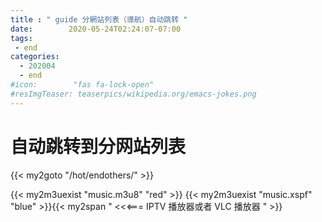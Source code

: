 ```yaml
---
title : " guide 分網站列表（導航）自动跳转 "
date:        2020-05-24T02:24:07-07:00
tags:
 - end
categories:
  - 202004
  - end
#icon:        "fas fa-lock-open"
#resImgTeaser: teaserpics/wikipedia.org/emacs-jokes.png
---
```



# 自动跳转到分网站列表

{{< my2goto "/hot/endothers/" >}}


{{< my2m3uexist "music.m3u8" "red" >}} {{< my2m3uexist "music.xspf" "blue" >}}{{< my2span " <<<=== IPTV 播放器或者 VLC 播放器 " >}}
